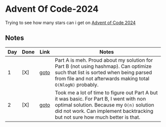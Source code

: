 # Advent Of Code-2024

Trying to see how many stars can i get on [Advent of Code 2024](https://adventofcode.com/2024/)

## Notes

| Day | Done | Link | Notes |
| --- | ---- | ---- | ----- |
| 1   | [X]  | [goto](https://adventofcode.com/2024/day/1) | Part A is meh. Proud about my solution for Part B (not using hashmap). Can optimize such that list is sorted when being parsed from file and not afterwards making total `O(NlogN)` probably.
| 2   | [X]  | [goto](https://adventofcode.com/2024/day/2) | Took me a lot of time to figure out Part A but it was basic. For Part B, I went with non optimal solution. Because my `O(n)` solution did not work. Can implement backtracking but not sure how much better is that.
